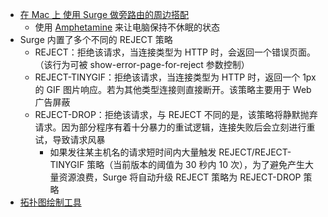 - [在 Mac 上 使用 Surge 做旁路由的周边搭配](https://jiapan.me/2022/surge-soft-router-perimeter/)
	- 使用 [Amphetamine](https://apps.apple.com/cn/app/amphetamine/id937984704) 来让电脑保持不休眠的状态
- Surge 内置了多个不同的 REJECT 策略
	- REJECT：拒绝该请求，当连接类型为 HTTP 时，会返回一个错误页面。（该行为可被 show-error-page-for-reject 参数控制）
	- REJECT-TINYGIF：拒绝该请求，当连接类型为 HTTP 时，返回一个 1px 的 GIF 图片响应。若为其他类型连接则直接断开。该策略主要用于 Web 广告屏蔽
	- REJECT-DROP：拒绝该请求，与 REJECT 不同的是，该策略将静默抛弃请求。因为部分程序有着十分暴力的重试逻辑，连接失败后会立刻进行重试，导致请求风暴
		- 如果发往某主机名的请求短时间内大量触发 REJECT/REJECT-TINYGIF 策略（当前版本的阈值为 30 秒内 10 次），为了避免产生大量资源浪费，Surge 将自动升级 REJECT 策略为 REJECT-DROP 策略
- [拓扑图绘制工具](https://whimsical.com/)